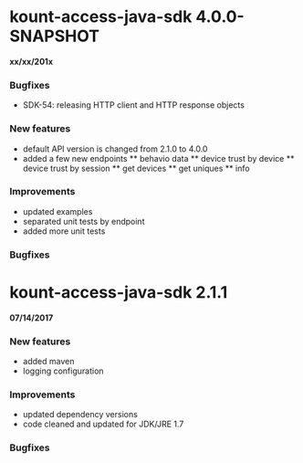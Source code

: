 kount-access-java-sdk 4.0.0-SNAPSHOT
===========================

**xx/xx/201x**

### Bugfixes
* SDK-54: releasing HTTP client and HTTP response objects

### New features
* default API version is changed from 2.1.0 to 4.0.0
* added a few new endpoints
** behavio data
** device trust by device
** device trust by session
** get devices
** get uniques
** info

### Improvements
* updated examples
* separated unit tests by endpoint
* added more unit tests

### Bugfixes

kount-access-java-sdk 2.1.1
===========================
**07/14/2017**

### New features
* added maven
* logging configuration

### Improvements
* updated dependency versions
* code cleaned and updated for JDK/JRE 1.7

### Bugfixes
